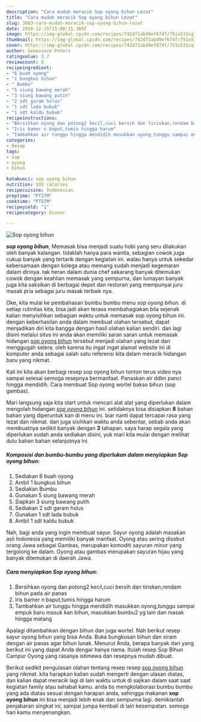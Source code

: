 ```yaml
---
description: "Cara mudah meracik Sop oyong bihun Lezat"
title: "Cara mudah meracik Sop oyong bihun Lezat"
slug: 3603-cara-mudah-meracik-sop-oyong-bihun-lezat
date: 2020-12-15T15:00:15.369Z
image: https://img-global.cpcdn.com/recipes/742d71abd9ef674f/751x532cq70/sop-oyong-bihun-foto-resep-utama.jpg
thumbnail: https://img-global.cpcdn.com/recipes/742d71abd9ef674f/751x532cq70/sop-oyong-bihun-foto-resep-utama.jpg
cover: https://img-global.cpcdn.com/recipes/742d71abd9ef674f/751x532cq70/sop-oyong-bihun-foto-resep-utama.jpg
author: Genevieve Peters
ratingvalue: 3.7
reviewcount: 8
recipeingredient:
- "6 buah oyong"
- "1 bungkus bihun"
- " Bumbu"
- "5 siung bawang merah"
- "3 siung bawang putih"
- "2 sdt garam hslus"
- "1 sdt lada bubuk"
- "1 sdt kaldu bubuk"
recipeinstructions:
- "Bersihkan oyong dan potong2 kecil,cuci bersih dan tiriskan,rendam bihun pada air panas"
- "Iris bamer n baput,tumis hingga harum"
- "Tambahkan air tunggu hingga mendidih masukkan oyong,tunggu sampai empuk baru masuk kan bihun, masukkan bumbu2 yg lain dan masak hingga matang"
categories:
- Resep
tags:
- sop
- oyong
- bihun

katakunci: sop oyong bihun 
nutrition: 193 calories
recipecuisine: Indonesian
preptime: "PT17M"
cooktime: "PT57M"
recipeyield: "1"
recipecategory: Dinner

---
```



![Sop oyong bihun](https://img-global.cpcdn.com/recipes/742d71abd9ef674f/751x532cq70/sop-oyong-bihun-foto-resep-utama.jpg)

<b><i>sop oyong bihun</i></b>, Memasak bisa menjadi suatu hobi yang seru dilakukan oleh banyak kalangan. tidaklah hanya para wanita, sebagian cowok juga cukup banyak yang tertarik dengan kegiatan ini. walau hanya untuk sekedar kebersamaan dengan kolega atau memang sudah menjadi kegemaran dalam dirinya. tak heran dalam dunia chef sekarang banyak ditemukan cowok dengan keahlian memasak yang sempurna, dan lumayan banyak juga kita saksikan di berbagai depot dan restoran yang mempunyai juru masak pria sebagai juru masak terbaik nya.

Oke, kita mulai ke pembahasan bumbu bumbu menu <i>sop oyong bihun</i>. di setiap rutinitas kita, bisa jadi akan terasa membahagiakan bila sejenak kalian menyisihkan sebagian waktu untuk memasak sop oyong bihun ini. dengan keberhasilan anda dalam membuat olahan tersebut, dapat menjadikan diri kita bangga dengan hasil olahan kalian sendiri. dan lagi disini melalui situs ini anda akan memiliki saran saran untuk memasak hidangan <u>sop oyong bihun</u> tersebut menjadi olahan yang lezat dan menggugah selera, oleh karena itu ingat ingat alamat website ini di komputer anda sebagai salah satu referensi kita dalam meracik hidangan baru yang nikmat.

Kali ini kita akan berbagi resep sop oyong bihun tonton terus video nya sampai selesai semoga resepnya bermanfaat. Panaskan air ddlm panci hingga mendidih. Cara membuat Sop oyong wortel bakso bihun (sop gambas).


Mari langsung saja kita start untuk mencari alat alat yang diperlukan dalam mengolah hidangan <u><i>sop oyong bihun</i></u> ini. setidaknya bisa disiapkan <b>8</b> bahan bahan yang diperuntuk kan di menu ini. biar nanti dapat tercapai rasa yang lezat dan nikmat. dan juga sisihkan waktu anda sebentar, sebab anda akan membuatnya sedikit banyak dengan <b>3</b> tahapan. saya harap segala yang diperlukan sudah anda sediakan disini, yuk mari kita mulai dengan melihat dulu bahan bahan selanjutnya ini.

<!--inarticleads1-->

##### Komposisi dan bumbu-bumbu yang diperlukan dalam menyiapkan Sop oyong bihun:

1. Sediakan 6 buah oyong
1. Ambil 1 bungkus bihun
1. Sediakan  Bumbu
1. Gunakan 5 siung bawang merah
1. Siapkan 3 siung bawang putih
1. Sediakan 2 sdt garam hslus
1. Gunakan 1 sdt lada bubuk
1. Ambil 1 sdt kaldu bubuk


Nah, bagi anda yang ingin membuat sayur. Sayur oyong adalah masakan asli Indonesia yang memiliki banyak manfaat. Oyong atau sering disebut orang Jawa sebagai Gambas, merupakan komoditi sayuran minor yang tergolong ke dalam. Oyong atau gambas merupakan sayuran hijau yang banyak ditemukan di daerah Jawa. 

<!--inarticleads2-->

##### Cara menyiapkan Sop oyong bihun:

1. Bersihkan oyong dan potong2 kecil,cuci bersih dan tiriskan,rendam bihun pada air panas
1. Iris bamer n baput,tumis hingga harum
1. Tambahkan air tunggu hingga mendidih masukkan oyong,tunggu sampai empuk baru masuk kan bihun, masukkan bumbu2 yg lain dan masak hingga matang


Apalagi ditambahkan dengan bihun dan juga wortel. Nah berikut resep sayur oyong bihun yang bisa Anda. Buka bungkusan bihun dan siram dengan air panas agar bihun lunak. Menurut Anda, berapa banyak dari yang berikut ini yang dapat Anda dengar hanya nama. Itulah resep Sop Bihun Campur Oyong yang rasanya istimewa dan resepnya mudah dibuat. 

Berikut sedikit pengulasan olahan tentang resep resep <u>sop oyong bihun</u> yang nikmat. kita harapkan kalian sudah mengerti dengan ulasan diatas, dan kalian dapat meracik lagi di lain waktu untuk di sajikan dalam saat saat kegiatan family atau sahabat kamu. anda bs mengkolaborasi bumbu bumbu yang ada diatas sesuai dengan harapan anda, sehingga makanan <b>sop oyong bihun</b> ini bisa menjadi lebih enak dan sempurna lagi. demikianlah penjabaran singkat ini, sampai jumpa kembali di lain kesempatan. semoga hari kamu menyenangkan.
